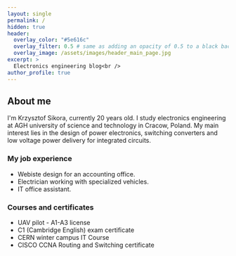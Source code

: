 ```yaml
---
layout: single
permalink: /
hidden: true
header:
  overlay_color: "#5e616c"
  overlay_filter: 0.5 # same as adding an opacity of 0.5 to a black background
  overlay_image: /assets/images/header_main_page.jpg
excerpt: >
  Electronics engineering blog<br />
author_profile: true
---
```




## About me

I'm Krzysztof Sikora, currently 20 years old. I study electronics engineering at AGH university of science and technology in Cracow, Poland.
My main interest lies in the design of power electronics, switching converters and low voltage power delivery for integrated circuits.

### My job experience
- Webiste design for an accounting office.
- Electrician working with specialized vehicles.
- IT office assistant.

### Courses and certificates
- UAV pilot - A1-A3 license
- C1 (Cambridge English) exam certificate
- CERN winter campus IT Course
- CISCO CCNA Routing and Switching certificate





